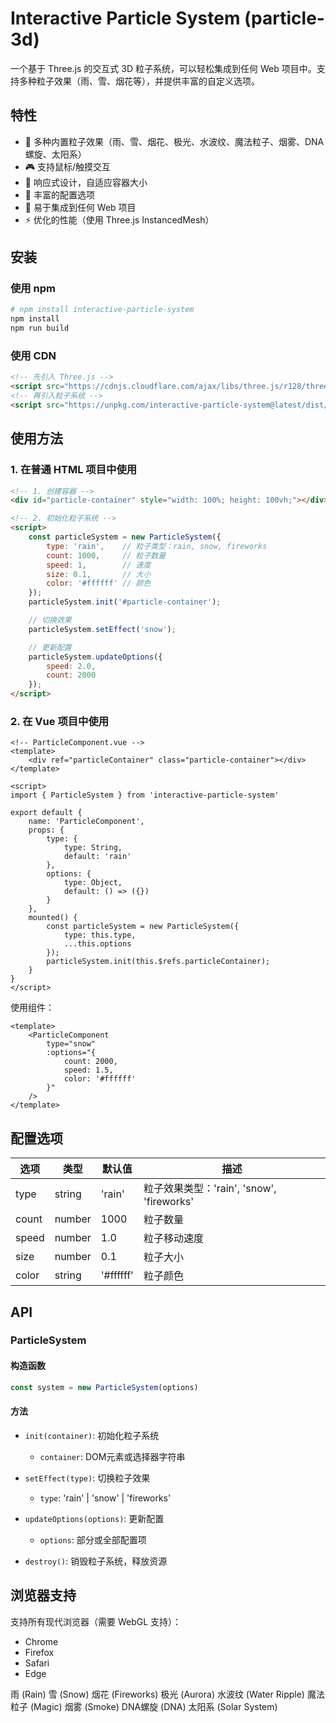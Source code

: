 # Interactive Particle System (particle-3d)

一个基于 Three.js 的交互式 3D 粒子系统，可以轻松集成到任何 Web 项目中。支持多种粒子效果（雨、雪、烟花等），并提供丰富的自定义选项。

## 特性

- 🎨 多种内置粒子效果（雨、雪、烟花、极光、水波纹、魔法粒子、烟雾、DNA螺旋、太阳系）
- 🎮 支持鼠标/触摸交互
- 📱 响应式设计，自适应容器大小
- 🔧 丰富的配置选项
- 🎯 易于集成到任何 Web 项目
- ⚡ 优化的性能（使用 Three.js InstancedMesh）

## 安装

### 使用 npm

```bash
# npm install interactive-particle-system
npm install
npm run build

```

### 使用 CDN

```html
<!-- 先引入 Three.js -->
<script src="https://cdnjs.cloudflare.com/ajax/libs/three.js/r128/three.min.js"></script>
<!-- 再引入粒子系统 -->
<script src="https://unpkg.com/interactive-particle-system@latest/dist/particle-system.min.js"></script>
```

## 使用方法

### 1. 在普通 HTML 项目中使用

```html
<!-- 1. 创建容器 -->
<div id="particle-container" style="width: 100%; height: 100vh;"></div>

<!-- 2. 初始化粒子系统 -->
<script>
    const particleSystem = new ParticleSystem({
        type: 'rain',    // 粒子类型：rain, snow, fireworks
        count: 1000,     // 粒子数量
        speed: 1,        // 速度
        size: 0.1,       // 大小
        color: '#ffffff' // 颜色
    });
    particleSystem.init('#particle-container');

    // 切换效果
    particleSystem.setEffect('snow');

    // 更新配置
    particleSystem.updateOptions({
        speed: 2.0,
        count: 2000
    });
</script>
```

### 2. 在 Vue 项目中使用

```vue
<!-- ParticleComponent.vue -->
<template>
    <div ref="particleContainer" class="particle-container"></div>
</template>

<script>
import { ParticleSystem } from 'interactive-particle-system'

export default {
    name: 'ParticleComponent',
    props: {
        type: {
            type: String,
            default: 'rain'
        },
        options: {
            type: Object,
            default: () => ({})
        }
    },
    mounted() {
        const particleSystem = new ParticleSystem({
            type: this.type,
            ...this.options
        });
        particleSystem.init(this.$refs.particleContainer);
    }
}
</script>
```

使用组件：
```vue
<template>
    <ParticleComponent 
        type="snow"
        :options="{
            count: 2000,
            speed: 1.5,
            color: '#ffffff'
        }"
    />
</template>
```

## 配置选项

| 选项 | 类型 | 默认值 | 描述 |
|------|------|--------|------|
| type | string | 'rain' | 粒子效果类型：'rain', 'snow', 'fireworks' |
| count | number | 1000 | 粒子数量 |
| speed | number | 1.0 | 粒子移动速度 |
| size | number | 0.1 | 粒子大小 |
| color | string | '#ffffff' | 粒子颜色 |

## API

### ParticleSystem

#### 构造函数
```javascript
const system = new ParticleSystem(options)
```

#### 方法

- `init(container)`: 初始化粒子系统
  - `container`: DOM元素或选择器字符串

- `setEffect(type)`: 切换粒子效果
  - `type`: 'rain' | 'snow' | 'fireworks'

- `updateOptions(options)`: 更新配置
  - `options`: 部分或全部配置项

- `destroy()`: 销毁粒子系统，释放资源

## 浏览器支持

支持所有现代浏览器（需要 WebGL 支持）：
- Chrome
- Firefox
- Safari
- Edge



雨 (Rain)
雪 (Snow)
烟花 (Fireworks)
极光 (Aurora)
水波纹 (Water Ripple)
魔法粒子 (Magic)
烟雾 (Smoke)
DNA螺旋 (DNA)
太阳系 (Solar System) 

